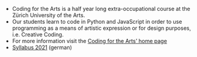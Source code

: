 - Coding for the Arts is a half year long extra-occupational course at the Zürich University of the Arts.
- Our students learn to code in Python and JavaScript in order to use programming as a means of artistic expression or for design purposes, i.e. Creative Coding.
- For more information visit the [Coding for the Arts’ home page](https://www.zhdk.ch/weiterbildung/weiterbildung-design/cas-coding-for-the-arts)
- [Syllabus 2021](https://cas-c4ta.github.io/semesterplan/) (german)